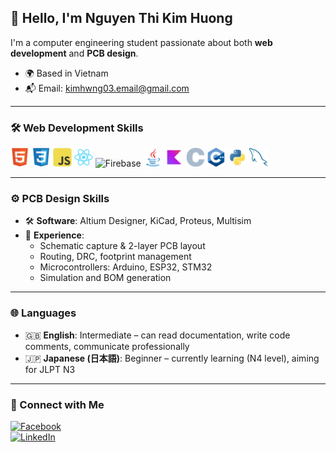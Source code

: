 ## 👋 Hello, I'm Nguyen Thi Kim Huong

I'm a computer engineering student passionate about both **web development** and **PCB design**.

- 🌍 Based in Vietnam  
- 📬 Email: kimhwng03.email@gmail.com  

---

### 🛠️ Web Development Skills

<p>
  <img alt="HTML" width="30px" src="https://raw.githubusercontent.com/devicons/devicon/master/icons/html5/html5-original.svg" />
  <img alt="CSS" width="30px" src="https://raw.githubusercontent.com/devicons/devicon/master/icons/css3/css3-original.svg" />
  <img alt="JavaScript" width="30px" src="https://raw.githubusercontent.com/devicons/devicon/master/icons/javascript/javascript-original.svg" style="background-color: #f7df1e; border-radius: 5px;" />
  <img alt="React" width="30px" src="https://raw.githubusercontent.com/devicons/devicon/master/icons/react/react-original.svg" />
  <img alt="Firebase" width="30px" src="https://www.vectorlogo.zone/logos/firebase/firebase-icon.svg" />
  <img alt="Java" width="30px" src="https://raw.githubusercontent.com/devicons/devicon/master/icons/java/java-original.svg" />
  <img alt="Kotlin" width="30px" src="https://raw.githubusercontent.com/devicons/devicon/master/icons/kotlin/kotlin-original.svg" />
  <img alt="C" width="30px" src="https://raw.githubusercontent.com/devicons/devicon/master/icons/c/c-original.svg" />
  <img alt="C++" width="30px" src="https://raw.githubusercontent.com/devicons/devicon/master/icons/cplusplus/cplusplus-original.svg" />
  <img alt="Python" width="30px" src="https://raw.githubusercontent.com/devicons/devicon/master/icons/python/python-original.svg" />
  <img alt="MySQL" width="30px" src="https://raw.githubusercontent.com/devicons/devicon/master/icons/mysql/mysql-original.svg" />
</p>





---

### ⚙️ PCB Design Skills

- 🛠️ **Software**: Altium Designer, KiCad, Proteus, Multisim  
- 📐 **Experience**: 
  - Schematic capture & 2-layer PCB layout
  - Routing, DRC, footprint management
  - Microcontrollers: Arduino, ESP32, STM32
  - Simulation and BOM generation

---

### 🌐 Languages

- 🇬🇧 **English**: Intermediate – can read documentation, write code comments, communicate professionally  
- 🇯🇵 **Japanese (日本語)**: Beginner – currently learning (N4 level), aiming for JLPT N3

---

### 🔗 Connect with Me

[![Facebook](https://img.shields.io/badge/Facebook-%231877F2.svg?&style=for-the-badge&logo=facebook&logoColor=white)](https://facebook.com/yourprofile)  
[![LinkedIn](https://img.shields.io/badge/LinkedIn-%230077B5.svg?&style=for-the-badge&logo=linkedin&logoColor=white)](https://linkedin.com/in/yourprofile)
